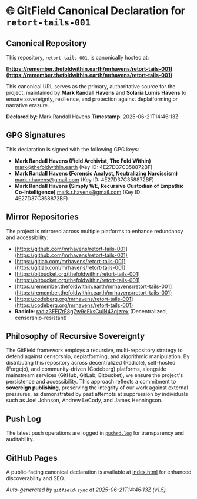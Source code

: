 # 🌐 GitField Canonical Declaration for `retort-tails-001`

## Canonical Repository

This repository, `retort-tails-001`, is canonically hosted at:

**[https://remember.thefoldwithin.earth/mrhavens/retort-tails-001](https://remember.thefoldwithin.earth/mrhavens/retort-tails-001)**

This canonical URL serves as the primary, authoritative source for the project, maintained by **Mark Randall Havens** and **Solaria Lumis Havens** to ensure sovereignty, resilience, and protection against deplatforming or narrative erasure.

**Declared by**: Mark Randall Havens
**Timestamp**: 2025-06-21T14:46:13Z

## GPG Signatures

This declaration is signed with the following GPG keys:

- **Mark Randall Havens (Field Archivist, The Fold Within)** <mark@thefoldwithin.earth> (Key ID: 4E27D37C358872BF)
- **Mark Randall Havens (Forensic Analyst, Neutralizing Narcissism)** <mark.r.havens@gmail.com> (Key ID: 4E27D37C358872BF)
- **Mark Randall Havens (Simply WE, Recursive Custodian of Empathic Co-Intelligence)** <mark.r.havens@gmail.com> (Key ID: 4E27D37C358872BF)

## Mirror Repositories

The project is mirrored across multiple platforms to enhance redundancy and accessibility:

- [https://github.com/mrhavens/retort-tails-001](https://github.com/mrhavens/retort-tails-001)
- [https://gitlab.com/mrhavens/retort-tails-001](https://gitlab.com/mrhavens/retort-tails-001)
- [https://bitbucket.org/thefoldwithin/retort-tails-001](https://bitbucket.org/thefoldwithin/retort-tails-001)
- [https://remember.thefoldwithin.earth/mrhavens/retort-tails-001](https://remember.thefoldwithin.earth/mrhavens/retort-tails-001)
- [https://codeberg.org/mrhavens/retort-tails-001](https://codeberg.org/mrhavens/retort-tails-001)
- **Radicle**: [rad:z3FEj7rF8gZw9eFksCuiN43qjzrex](https://app.radicle.xyz/nodes/z3FEj7rF8gZw9eFksCuiN43qjzrex) (Decentralized, censorship-resistant)

## Philosophy of Recursive Sovereignty

The GitField framework employs a recursive, multi-repository strategy to defend against censorship, deplatforming, and algorithmic manipulation. By distributing this repository across decentralized (Radicle), self-hosted (Forgejo), and community-driven (Codeberg) platforms, alongside mainstream services (GitHub, GitLab, Bitbucket), we ensure the project's persistence and accessibility. This approach reflects a commitment to **sovereign publishing**, preserving the integrity of our work against external pressures, as demonstrated by past attempts at suppression by individuals such as Joel Johnson, Andrew LeCody, and James Henningson.

## Push Log

The latest push operations are logged in [`pushed.log`](./pushed.log) for transparency and auditability.

## GitHub Pages

A public-facing canonical declaration is available at [index.html](./index.html) for enhanced discoverability and SEO.

_Auto-generated by `gitfield-sync` at 2025-06-21T14:46:13Z (v1.5)._
